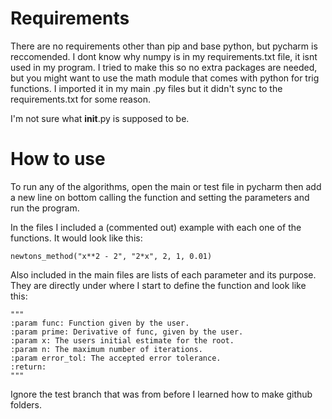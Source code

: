 # Requirements

There are no requirements other than pip and base python, but pycharm is reccomended. I dont know why numpy is in my requirements.txt file, it isnt used in my program. I tried to make this so no extra packages are needed, but you might want to use the math module that comes with python for trig functions. I imported it in my main .py files but it didn't sync to the requirements.txt for some reason.

I'm not sure what __init__.py is supposed to be.

# How to use

To run any of the algorithms, open the main or test file in pycharm then add a new line on bottom calling the function and setting the parameters and run the program.



In the files I included a (commented out) example with each one of the functions. It would look like this: 
    
    newtons_method("x**2 - 2", "2*x", 2, 1, 0.01)

Also included in the main files are lists of each parameter and its purpose. They are directly under where I start to define the function and look like this:  

    """
    :param func: Function given by the user.
    :param prime: Derivative of func, given by the user.
    :param x: The users initial estimate for the root.
    :param n: The maximum number of iterations.
    :param error_tol: The accepted error tolerance.
    :return:
    """
Ignore the test branch that was from before I learned how to make github folders.
